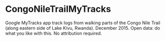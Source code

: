 # CongoNileTrailMyTracks

Google MyTracks app track logs from walking parts of the Congo Nile Trail (along eastern side of Lake Kivu, Rwanda). 
December 2015. Open data: do what you like with this. No attribution required.

